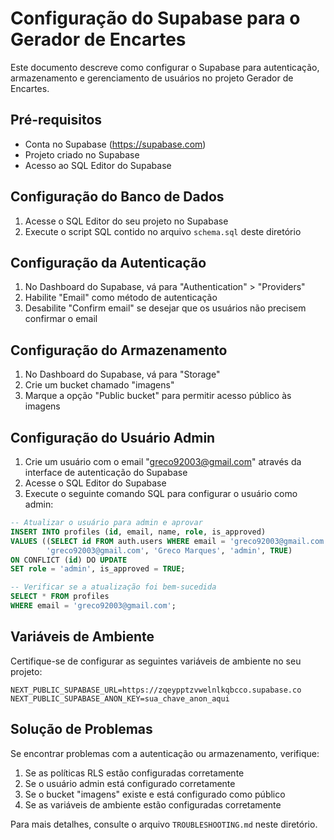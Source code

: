 # Configuração do Supabase para o Gerador de Encartes

Este documento descreve como configurar o Supabase para autenticação, armazenamento e gerenciamento de usuários no projeto Gerador de Encartes.

## Pré-requisitos

- Conta no Supabase (https://supabase.com)
- Projeto criado no Supabase
- Acesso ao SQL Editor do Supabase

## Configuração do Banco de Dados

1. Acesse o SQL Editor do seu projeto no Supabase
2. Execute o script SQL contido no arquivo `schema.sql` deste diretório

## Configuração da Autenticação

1. No Dashboard do Supabase, vá para "Authentication" > "Providers"
2. Habilite "Email" como método de autenticação
3. Desabilite "Confirm email" se desejar que os usuários não precisem confirmar o email

## Configuração do Armazenamento

1. No Dashboard do Supabase, vá para "Storage"
2. Crie um bucket chamado "imagens"
3. Marque a opção "Public bucket" para permitir acesso público às imagens

## Configuração do Usuário Admin

1. Crie um usuário com o email "greco92003@gmail.com" através da interface de autenticação do Supabase
2. Acesse o SQL Editor do Supabase
3. Execute o seguinte comando SQL para configurar o usuário como admin:

```sql
-- Atualizar o usuário para admin e aprovar
INSERT INTO profiles (id, email, name, role, is_approved)
VALUES ((SELECT id FROM auth.users WHERE email = 'greco92003@gmail.com'), 
        'greco92003@gmail.com', 'Greco Marques', 'admin', TRUE)
ON CONFLICT (id) DO UPDATE
SET role = 'admin', is_approved = TRUE;

-- Verificar se a atualização foi bem-sucedida
SELECT * FROM profiles
WHERE email = 'greco92003@gmail.com';
```

## Variáveis de Ambiente

Certifique-se de configurar as seguintes variáveis de ambiente no seu projeto:

```
NEXT_PUBLIC_SUPABASE_URL=https://zqeypptzvwelnlkqbcco.supabase.co
NEXT_PUBLIC_SUPABASE_ANON_KEY=sua_chave_anon_aqui
```

## Solução de Problemas

Se encontrar problemas com a autenticação ou armazenamento, verifique:

1. Se as políticas RLS estão configuradas corretamente
2. Se o usuário admin está configurado corretamente
3. Se o bucket "imagens" existe e está configurado como público
4. Se as variáveis de ambiente estão configuradas corretamente

Para mais detalhes, consulte o arquivo `TROUBLESHOOTING.md` neste diretório.
